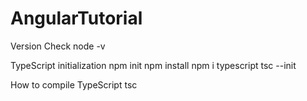 # AngularTutorial

Version Check
node -v

TypeScript initialization
npm init
npm install
npm i typescript
tsc --init

How to compile TypeScript
tsc

